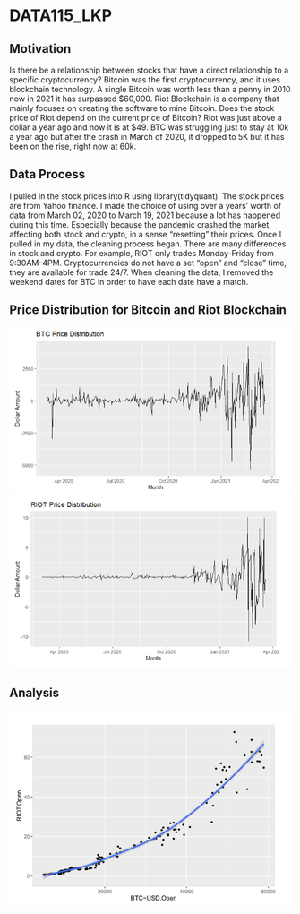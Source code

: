 # DATA115_LKP



## Motivation
Is there be a relationship between stocks that have a direct relationship to a specific cryptocurrency? Bitcoin was the first cryptocurrency, and it uses blockchain technology. A single Bitcoin was worth less than a penny in 2010 now in 2021 it has surpassed $60,000. Riot Blockchain is a company that mainly focuses on creating the software to mine Bitcoin. Does the stock price of Riot depend on the current price of Bitcoin? Riot was just above a dollar a year ago and now it is at $49. BTC was struggling just to stay at 10k a year ago but after the crash in March of 2020, it dropped to 5K but it has been on the rise, right now at 60k.

## Data Process
I pulled in the stock prices into R using library(tidyquant). The stock prices are from Yahoo finance. I made the choice of using over a years’ worth of data from March 02, 2020 to March 19, 2021 because a lot has happened during this time. Especially because the pandemic crashed the market, affecting both stock and crypto, in a sense “resetting” their prices. Once I pulled in my data, the cleaning process began. There are many differences in stock and crypto. For example, RIOT only trades Monday-Friday from 9:30AM-4PM. Cryptocurrencies do not have a set “open” and “close” time, they are available for trade 24/7. When cleaning the data, I removed the weekend dates for BTC in order to have each date have a match. 

## Price Distribution for Bitcoin and Riot Blockchain

<img src="https://raw.githubusercontent.com/LKPelayoUribe/DATA115_LKP/main/BTC_PriceDistribution.PNG">

<img src="https://raw.githubusercontent.com/LKPelayoUribe/DATA115_LKP/main/RIOT_PriceDistribution.PNG">

## Analysis

<img src="https://raw.githubusercontent.com/LKPelayoUribe/DATA115_LKP/main/OpenRiotVsOpenBTC.PNG">

<img src="">

